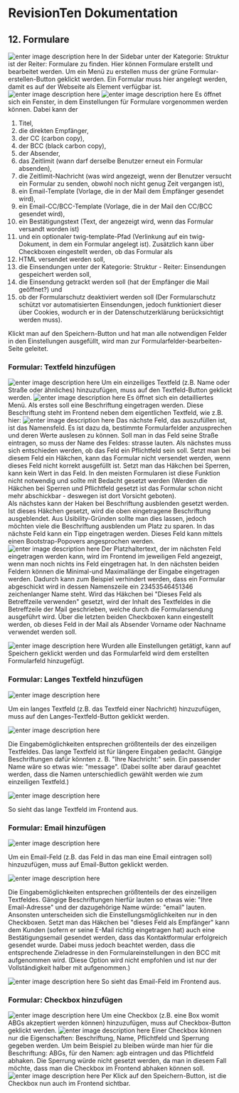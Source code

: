# RevisionTen Dokumentation
## 12. Formulare
![enter image description here](images/add-formular.png)
In der Sidebar unter der Kategorie: Struktur ist der Reiter: Formulare zu finden. 
Hier können Formulare erstellt und bearbeitet werden. 
Um ein Menü zu erstellen muss der grüne Formular-erstellen-Button geklickt werden. 
Ein Formular muss hier angelegt werden, damit es auf der Webseite als Element verfügbar ist.
![enter image description here](images/add-form-detail.png)
![enter image description here](images/add-form-detail-2.png)
Es öffnet sich ein Fenster, in dem Einstellungen für Formulare vorgenommen werden können. Dabei kann der 
1. Titel, 
2. die direkten Empfänger, 
3. der CC (carbon copy), 
4. der BCC (black carbon copy), 
5. der Absender, 
6. das Zeitlimit (wann darf derselbe Benutzer erneut ein Formular absenden), 
7. die Zeitlimit-Nachricht (was wird angezeigt, wenn der Benutzer versucht ein Formular zu senden, obwohl noch nicht genug Zeit vergangen ist), 
8. ein Email-Template (Vorlage, die in der Mail dem Empfänger gesendet wird), 
9. ein Email-CC/BCC-Template (Vorlage, die in der Mail den CC/BCC gesendet wird), 
10. ein Bestätigungstext (Text, der angezeigt wird, wenn das Formular versandt worden ist) 
11. und ein optionaler twig-template-Pfad (Verlinkung auf ein twig-Dokument, in dem ein Formular angelegt ist).
Zusätzlich kann über Checkboxen eingestellt werden, ob das Formular als 
1. HTML versendet werden soll, 
2. die Einsendungen unter der Kategorie: Struktur - Reiter: Einsendungen gespeichert werden soll, 
3. die Einsendung getrackt werden soll (hat der Empfänger die Mail geöffnet?) und 
4. ob der Formularschutz deaktiviert werden soll (Der Formularschutz schützt vor automatisierten Einsendungen, jedoch funktioniert dieser über Cookies, wodurch er in der Datenschutzerklärung berücksichtigt werden muss). 

Klickt man auf den Speichern-Button und hat man alle notwendigen Felder in den Einstellungen ausgefüllt, wird man zur Formularfelder-bearbeiten-Seite geleitet. 

### Formular: Textfeld hinzufügen
![enter image description here](images/add-formular-text-field.png)
Um ein einzeiliges Textfeld (z.B. Name oder Straße oder ähnliches) hinzuzufügen, muss auf den Textfeld-Button geklickt werden. 
![enter image description here](images/add-formular-text-field-detail.png)
Es öffnet sich ein detailliertes Menü. Als erstes soll eine Beschriftung eingetragen werden. Diese Beschriftung steht im Frontend neben dem eigentlichen Textfeld, wie z.B. hier:
![enter image description here](images/label-frontend-text.png)
Das nächste Feld, das auszufüllen ist, ist das Namensfeld. Es ist dazu da, bestimmte Formularfelder anzusprechen und deren Werte auslesen zu können. 
Soll man in das Feld seine Straße eintragen, so muss der Name des Feldes: strasse lauten. 
Als nächstes muss sich entschieden werden, ob das Feld ein Pflichtfeld sein soll. Setzt man bei diesem Feld ein Häkchen, kann das Formular nicht versendet werden, wenn dieses Feld nicht korrekt ausgefüllt ist. 
Setzt man das Häkchen bei Sperren, kann kein Wert in das Feld. In den meisten Formularen ist diese Funktion nicht notwendig und sollte mit Bedacht gesetzt werden (Werden die Häkchen bei Sperren und Pflichtfeld gesetzt ist das Formular schon nicht mehr abschickbar - deswegen ist dort Vorsicht geboten).  
Als nächstes kann der Haken bei Beschriftung ausblenden gesetzt werden. Ist dieses Häkchen gesetzt, wird die oben eingetragene Beschriftung ausgeblendet. Aus Usibility-Gründen sollte man dies lassen, jedoch möchten viele die Beschriftung ausblenden um Platz zu sparen.
In das nächste Feld kann ein Tipp eingetragen werden. Dieses Feld kann mittels einen Bootstrap-Popovers angesprochen werden. 
![enter image description here](images/placeholder-frontend-text.png)
Der Platzhaltertext, der im nächsten Feld eingetragen werden kann, wird im Frontend im jeweiligen Feld angezeigt, wenn man noch nichts ins Feld eingetragen hat. 
In den nächsten beiden Feldern können die Minimal-und Maximallänge der Eingabe eingetragen werden. Dadurch kann zum Beispiel verhindert werden, dass ein Formular abgeschickt wird in dessen Namenszeile ein 23453546451346 zeichenlanger Name steht.
Wird das Häkchen bei "Dieses Feld als Betreffzeile verwenden" gesetzt, wird der Inhalt des Textfeldes in die Betreffzeile der Mail geschrieben, welche durch die Formularsendung ausgeführt wird.
Über die letzten beiden Checkboxen kann eingestellt werden, ob dieses Feld in der Mail als Absender Vorname oder Nachname verwendet werden soll.

![enter image description here](images/updated-form-field.png)
Wurden alle Einstellungen getätigt, kann auf Speichern geklickt werden und das Formularfeld wird dem erstellten Formularfeld hinzugefügt.

### Formular: Langes Textfeld hinzufügen

![enter image description here](images/add-formular-long-text.png)

Um ein langes Textfeld (z.B. das Textfeld einer Nachricht) hinzuzufügen, muss auf den Langes-Textfeld-Button geklickt werden. 

![enter image description here](images/formular-textarea-detail.png)

Die Eingabemöglichkeiten entsprechen größtenteils der des einzeiligen Textfeldes. 
Das lange Textfeld ist für längere Eingaben gedacht. Gängige Beschriftungen dafür könnten z. B. "Ihre Nachricht:" sein. Ein passender Name wäre so etwas wie: "message". (Dabei sollte aber darauf geachtet werden, dass die Namen unterschiedlich gewählt werden wie zum einzeiligen Textfeld.)

  ![enter image description here](images/formular-long-text-frontend.png)
  
  So sieht das lange Textfeld im Frontend aus. 
### Formular: Email hinzufügen
  ![enter image description here](images/add-formular-email.png)

Um ein Email-Feld (z.B. das Feld in das man eine Email eintragen soll) hinzuzufügen, muss auf Email-Button geklickt werden. 

![enter image description here](images/formular-email-detail.png)

Die Eingabemöglichkeiten entsprechen größtenteils der des einzeiligen Textfeldes. 
Gängige Beschriftungen hierfür lauten so etwas wie: "Ihre Email-Adresse" und der dazugehörige Name würde: "email" lauten. 
Ansonsten unterscheiden sich die Einstellungsmöglichkeiten nur in den Checkboxen. 
Setzt man das Häkchen bei "dieses Feld als Empfänger" kann dem Kunden (sofern er seine E-Mail richtig eingetragen hat) auch eine Bestätigungsemail gesendet werden, dass das Kontaktformular erfolgreich gesendet wurde. Dabei muss jedoch beachtet werden, dass die entsprechende Zieladresse in den Formulareinstellungen in den BCC mit aufgenommen wird. (Diese Option wird nicht empfohlen und ist nur der Vollständigkeit halber mit aufgenommen.)

![enter image description here](images/formular-email-frontend.png)
So sieht das Email-Feld im Frontend aus.

### Formular: Checkbox hinzufügen
![enter image description here](images/add-checkbox.png)
Um eine Checkbox (z.B. eine Box womit ABGs akzeptiert werden können) hinzuzufügen, muss auf Checkbox-Button geklickt werden. 
![enter image description here](images/add-checkbox-detail.png)
Einer Checkbox können nur die Eigenschaften: Beschriftung, Name, Pflichtfeld und Sperrung gegeben werden. Um beim Beispiel zu bleiben würde man hier für die Beschriftung: ABGs, für den Namen: agb eintragen und das Pflichtfeld abhaken. Die Sperrung würde nicht gesetzt werden, da man in diesem Fall möchte, dass man die Checkbox im Frontend abhaken können soll. 
![enter image description here](images/checkbox-frontend.png)
Per Klick auf den Speichern-Button, ist die Checkbox nun auch im Frontend sichtbar.